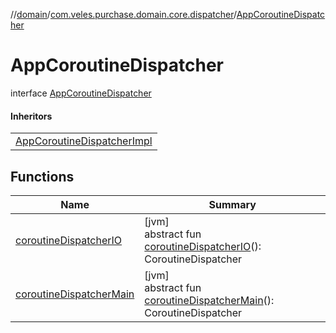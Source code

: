 //[domain](../../../index.md)/[com.veles.purchase.domain.core.dispatcher](../index.md)/[AppCoroutineDispatcher](index.md)

# AppCoroutineDispatcher

interface [AppCoroutineDispatcher](index.md)

#### Inheritors

| |
|---|
| [AppCoroutineDispatcherImpl](../-app-coroutine-dispatcher-impl/index.md) |

## Functions

| Name | Summary |
|---|---|
| [coroutineDispatcherIO](coroutine-dispatcher-i-o.md) | [jvm]<br>abstract fun [coroutineDispatcherIO](coroutine-dispatcher-i-o.md)(): CoroutineDispatcher |
| [coroutineDispatcherMain](coroutine-dispatcher-main.md) | [jvm]<br>abstract fun [coroutineDispatcherMain](coroutine-dispatcher-main.md)(): CoroutineDispatcher |

